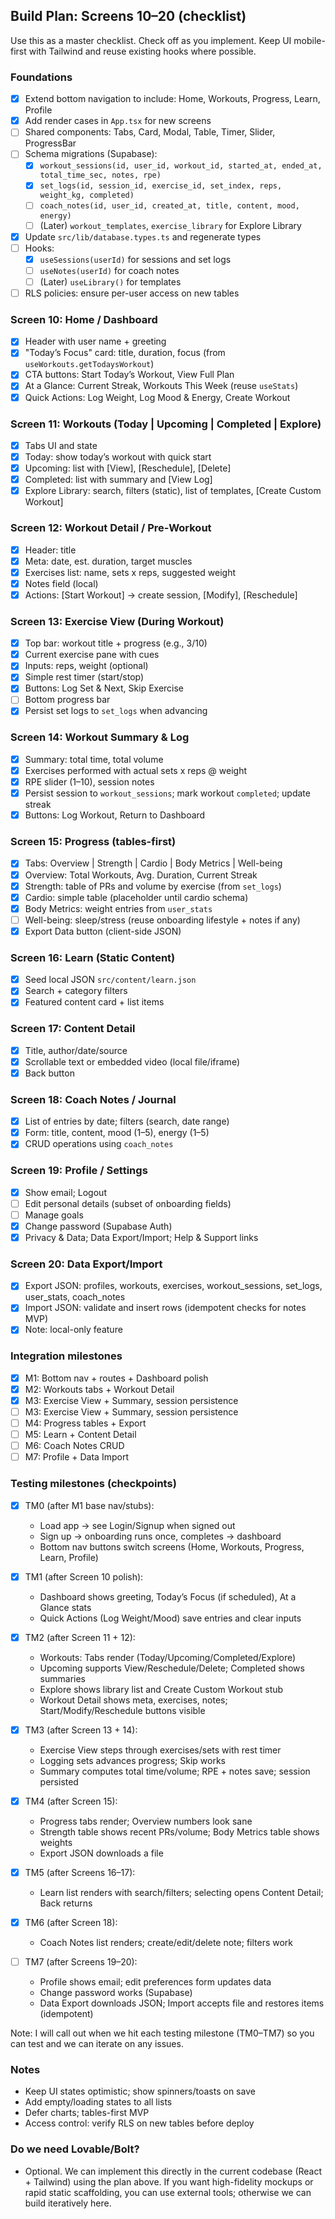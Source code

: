 ## Build Plan: Screens 10–20 (checklist)

Use this as a master checklist. Check off as you implement. Keep UI mobile-first with Tailwind and reuse existing hooks where possible.

### Foundations
- [x] Extend bottom navigation to include: Home, Workouts, Progress, Learn, Profile
- [x] Add render cases in `App.tsx` for new screens
- [ ] Shared components: Tabs, Card, Modal, Table, Timer, Slider, ProgressBar
- [ ] Schema migrations (Supabase):
  - [x] `workout_sessions(id, user_id, workout_id, started_at, ended_at, total_time_sec, notes, rpe)`
  - [x] `set_logs(id, session_id, exercise_id, set_index, reps, weight_kg, completed)`
  - [ ] `coach_notes(id, user_id, created_at, title, content, mood, energy)`
  - [ ] (Later) `workout_templates`, `exercise_library` for Explore Library
- [x] Update `src/lib/database.types.ts` and regenerate types
- [ ] Hooks:
  - [x] `useSessions(userId)` for sessions and set logs
  - [ ] `useNotes(userId)` for coach notes
  - [ ] (Later) `useLibrary()` for templates
- [ ] RLS policies: ensure per-user access on new tables

### Screen 10: Home / Dashboard
- [x] Header with user name + greeting
- [x] "Today’s Focus" card: title, duration, focus (from `useWorkouts.getTodaysWorkout`)
- [x] CTA buttons: Start Today’s Workout, View Full Plan
- [x] At a Glance: Current Streak, Workouts This Week (reuse `useStats`)
- [x] Quick Actions: Log Weight, Log Mood & Energy, Create Workout

### Screen 11: Workouts (Today | Upcoming | Completed | Explore)
- [x] Tabs UI and state
- [x] Today: show today’s workout with quick start
- [x] Upcoming: list with [View], [Reschedule], [Delete]
- [x] Completed: list with summary and [View Log]
- [x] Explore Library: search, filters (static), list of templates, [Create Custom Workout]

### Screen 12: Workout Detail / Pre-Workout
- [x] Header: title
- [x] Meta: date, est. duration, target muscles
- [x] Exercises list: name, sets x reps, suggested weight
- [x] Notes field (local)
- [x] Actions: [Start Workout] → create session, [Modify], [Reschedule]

### Screen 13: Exercise View (During Workout)
- [x] Top bar: workout title + progress (e.g., 3/10)
- [x] Current exercise pane with cues
- [x] Inputs: reps, weight (optional)
- [x] Simple rest timer (start/stop)
- [x] Buttons: Log Set & Next, Skip Exercise
- [ ] Bottom progress bar
- [x] Persist set logs to `set_logs` when advancing

### Screen 14: Workout Summary & Log
- [x] Summary: total time, total volume
- [x] Exercises performed with actual sets x reps @ weight
- [x] RPE slider (1–10), session notes
- [x] Persist session to `workout_sessions`; mark workout `completed`; update streak
- [x] Buttons: Log Workout, Return to Dashboard

### Screen 15: Progress (tables-first)
- [x] Tabs: Overview | Strength | Cardio | Body Metrics | Well-being
- [x] Overview: Total Workouts, Avg. Duration, Current Streak
- [x] Strength: table of PRs and volume by exercise (from `set_logs`)
- [x] Cardio: simple table (placeholder until cardio schema)
- [x] Body Metrics: weight entries from `user_stats`
- [ ] Well-being: sleep/stress (reuse onboarding lifestyle + notes if any)
- [x] Export Data button (client-side JSON)

### Screen 16: Learn (Static Content)
- [x] Seed local JSON `src/content/learn.json`
- [x] Search + category filters
- [x] Featured content card + list items

### Screen 17: Content Detail
- [x] Title, author/date/source
- [x] Scrollable text or embedded video (local file/iframe)
- [x] Back button

### Screen 18: Coach Notes / Journal
- [x] List of entries by date; filters (search, date range)
- [x] Form: title, content, mood (1–5), energy (1–5)
- [x] CRUD operations using `coach_notes`

### Screen 19: Profile / Settings
- [x] Show email; Logout
- [ ] Edit personal details (subset of onboarding fields)
- [ ] Manage goals
- [x] Change password (Supabase Auth)
- [x] Privacy & Data; Data Export/Import; Help & Support links

### Screen 20: Data Export/Import
- [x] Export JSON: profiles, workouts, exercises, workout_sessions, set_logs, user_stats, coach_notes
- [x] Import JSON: validate and insert rows (idempotent checks for notes MVP)
- [x] Note: local-only feature

### Integration milestones
- [x] M1: Bottom nav + routes + Dashboard polish
- [x] M2: Workouts tabs + Workout Detail
- [x] M3: Exercise View + Summary, session persistence
- [ ] M3: Exercise View + Summary, session persistence
- [ ] M4: Progress tables + Export
- [ ] M5: Learn + Content Detail
- [ ] M6: Coach Notes CRUD
- [ ] M7: Profile + Data Import

### Testing milestones (checkpoints)
- [x] TM0 (after M1 base nav/stubs):
  - Load app → see Login/Signup when signed out
  - Sign up → onboarding runs once, completes → dashboard
  - Bottom nav buttons switch screens (Home, Workouts, Progress, Learn, Profile)

- [x] TM1 (after Screen 10 polish):
  - Dashboard shows greeting, Today’s Focus (if scheduled), At a Glance stats
  - Quick Actions (Log Weight/Mood) save entries and clear inputs

- [x] TM2 (after Screen 11 + 12):
  - Workouts: Tabs render (Today/Upcoming/Completed/Explore)
  - Upcoming supports View/Reschedule/Delete; Completed shows summaries
  - Explore shows library list and Create Custom Workout stub
  - Workout Detail shows meta, exercises, notes; Start/Modify/Reschedule buttons visible

- [x] TM3 (after Screen 13 + 14):
  - Exercise View steps through exercises/sets with rest timer
  - Logging sets advances progress; Skip works
  - Summary computes total time/volume; RPE + notes save; session persisted

- [x] TM4 (after Screen 15):
  - Progress tabs render; Overview numbers look sane
  - Strength table shows recent PRs/volume; Body Metrics table shows weights
  - Export JSON downloads a file

- [x] TM5 (after Screens 16–17):
  - Learn list renders with search/filters; selecting opens Content Detail; Back returns

- [x] TM6 (after Screen 18):
  - Coach Notes list renders; create/edit/delete note; filters work

- [ ] TM7 (after Screens 19–20):
  - Profile shows email; edit preferences form updates data
  - Change password works (Supabase)
  - Data Export downloads JSON; Import accepts file and restores items (idempotent)

Note: I will call out when we hit each testing milestone (TM0–TM7) so you can test and we can iterate on any issues.

### Notes
- Keep UI states optimistic; show spinners/toasts on save
- Add empty/loading states to all lists
- Defer charts; tables-first MVP
- Access control: verify RLS on new tables before deploy

### Do we need Lovable/Bolt?
- Optional. We can implement this directly in the current codebase (React + Tailwind) using the plan above. If you want high-fidelity mockups or rapid static scaffolding, you can use external tools; otherwise we can build iteratively here.
